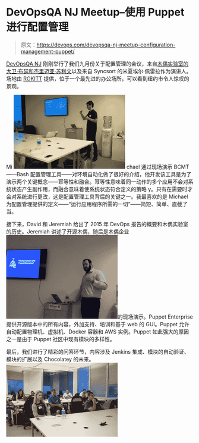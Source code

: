 # DevOpsQA NJ Meetup–使用 Puppet 进行配置管理

> 原文：<https://devops.com/devopsqa-nj-meetup-configuration-management-puppet/>

[DevOpsQA NJ](https://www.meetup.com/DevOpsandAutomationNJ/) 刚刚举行了我们九月份关于配置管理的会议，来自[木偶实验室的大卫·布瑟和杰里迈亚·苏利文](https://puppetlabs.com/)以及来自 Syncsort 的米夏埃尔·佩雷拉作为演讲人。场地由 [ROKITT](http://www.rokittech.com/) 提供，位于一个最先进的办公场所，可以看到纽约市令人惊叹的景观。

Mi ![_DSF5099](img/ec29e48ba73162caa9388a718b1cd218.png) chael 通过现场演示 BCMT——Bash 配置管理工具——对环境自动化做了很好的介绍，他开发该工具是为了演示两个关键概念——幂等性和融合。幂等性意味着同一动作的多个应用不会对系统状态产生副作用，而融合意味着使系统状态符合定义的策略
y。只有在需要时才会对系统进行更改，这是配置管理工具背后的关键之一。我最喜欢的是 Michael 为配置管理提供的定义——“运行应用程序所需的一切”——简短、简单、直截了当。

接下来，David 和 Jeremiah 给出了 2015 年 DevOps 报告的概要和木偶实验室的历史。Jeremiah 讲述了开源木偶，随后是木偶企业![IMG_4176](img/d1ce6db6237c0d9f5165ece5fac64d2b.png)的现场演示。Puppet Enterprise 提供开源版本中的所有内容，外加支持、培训和基于 web 的 GUI。Puppet 允许自动配置物理机、虚拟机、Docker 容器和 AWS 实例。Puppet 如此强大的原因之一是由于 Puppet 社区中现有模块的多样性。

最后，我们进行了精彩的问答环节，内容涉及 Jenkins 集成、模块的自动验证、模块的扩展以及 Chocolatey 的未来。[![_DSF5103](img/33abed806c2fa254f731f6640a3006e7.png)](https://devops.com/wp-content/uploads/2015/09/DSF5103.jpg)
